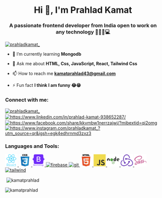 <h1 align="center">Hi 👋, I'm Prahlad Kamat</h1>
<h3 align="center">A passionate frontend developer from India open to work on any technology 🧑🏻‍💻💻</h3>

<p align="left"> <a href="https://twitter.com/prahladkamat_" target="blank"><img src="https://img.shields.io/twitter/follow/prahladkamat_?logo=twitter&style=for-the-badge" alt="prahladkamat_" /></a> </p>

- 🌱 I’m currently learning **Mongodb**

- 💬 Ask me about **HTML, Css, JavaScript, React, Tailwind Css**

- 📫 How to reach me **kamatprahlad43@gmail.com**

- ⚡ Fun fact **I think I am funny 😂😁**

<h3 align="left">Connect with me:</h3>
<p align="left">
<a href="https://twitter.com/prahladkamat_" target="blank"><img align="center" src="https://raw.githubusercontent.com/rahuldkjain/github-profile-readme-generator/master/src/images/icons/Social/twitter.svg" alt="prahladkamat_" height="30" width="40" /></a>
<a href="https://linkedin.com/in/https://www.linkedin.com/in/prahlad-kamat-938652287/" target="blank"><img align="center" src="https://raw.githubusercontent.com/rahuldkjain/github-profile-readme-generator/master/src/images/icons/Social/linked-in-alt.svg" alt="https://www.linkedin.com/in/prahlad-kamat-938652287/" height="30" width="40" /></a>
<a href="https://fb.com/https://www.facebook.com/share/kkvmbw1nerrzajwj/?mibextid=qi2omg" target="blank"><img align="center" src="https://raw.githubusercontent.com/rahuldkjain/github-profile-readme-generator/master/src/images/icons/Social/facebook.svg" alt="https://www.facebook.com/share/kkvmbw1nerrzajwj/?mibextid=qi2omg" height="30" width="40" /></a>
<a href="https://instagram.com/https://www.instagram.com/prahladkamat_?utm_source=qr&igsh=egk4edhrnmd3zxz3" target="blank"><img align="center" src="https://raw.githubusercontent.com/rahuldkjain/github-profile-readme-generator/master/src/images/icons/Social/instagram.svg" alt="https://www.instagram.com/prahladkamat_?utm_source=qr&igsh=egk4edhrnmd3zxz3" height="30" width="40" /></a>
</p>

<h3 align="left">Languages and Tools:</h3>
<p align="left">  <a href="https://reactjs.org/" target="_blank" rel="noreferrer"> <img src="https://raw.githubusercontent.com/devicons/devicon/master/icons/react/react-original-wordmark.svg" alt="react" width="40" height="40"/> </a> <a href="https://www.w3schools.com/css/" target="_blank" rel="noreferrer"> <img src="https://raw.githubusercontent.com/devicons/devicon/master/icons/css3/css3-original-wordmark.svg" alt="css3" width="40" height="40"/> </a><a href="https://getbootstrap.com" target="_blank" rel="noreferrer"> <img src="https://raw.githubusercontent.com/devicons/devicon/master/icons/bootstrap/bootstrap-plain-wordmark.svg" alt="bootstrap" width="40" height="40"/> </a>  
  <a href="https://firebase.google.com/" target="_blank" rel="noreferrer"> <img src="https://www.vectorlogo.zone/logos/firebase/firebase-icon.svg" alt="firebase" width="40" height="40"/> </a> <a href="https://git-scm.com/" target="_blank" rel="noreferrer"> <img src="https://www.vectorlogo.zone/logos/git-scm/git-scm-icon.svg" alt="git" width="40" height="40"/> </a> <a href="https://www.w3.org/html/" target="_blank" rel="noreferrer"> <img src="https://raw.githubusercontent.com/devicons/devicon/master/icons/html5/html5-original-wordmark.svg" alt="html5" width="40" height="40"/> </a> <a href="https://developer.mozilla.org/en-US/docs/Web/JavaScript" target="_blank" rel="noreferrer"> <img src="https://raw.githubusercontent.com/devicons/devicon/master/icons/javascript/javascript-original.svg" alt="javascript" width="40" height="40"/> </a> <a href="https://nodejs.org" target="_blank" rel="noreferrer"> <img src="https://raw.githubusercontent.com/devicons/devicon/master/icons/nodejs/nodejs-original-wordmark.svg" alt="nodejs" width="40" height="40"/> </a> <a href="https://redux.js.org" target="_blank" rel="noreferrer"> <img src="https://raw.githubusercontent.com/devicons/devicon/master/icons/redux/redux-original.svg" alt="redux" width="40" height="40"/> </a> <a href="https://sass-lang.com" target="_blank" rel="noreferrer"> <img src="https://raw.githubusercontent.com/devicons/devicon/master/icons/sass/sass-original.svg" alt="sass" width="40" height="40"/> </a> <a href="https://tailwindcss.com/" target="_blank" rel="noreferrer"> <img src="https://www.vectorlogo.zone/logos/tailwindcss/tailwindcss-icon.svg" alt="tailwind" width="40" height="40"/> </a>
</p>

<p>&nbsp;<img align="center" src="https://github-readme-stats.vercel.app/api?username=kamatprahlad&show_icons=true&locale=en" alt="kamatprahlad" /></p>

<p><img align="center" src="https://github-readme-streak-stats.herokuapp.com/?user=kamatprahlad&" alt="kamatprahlad" /></p>

